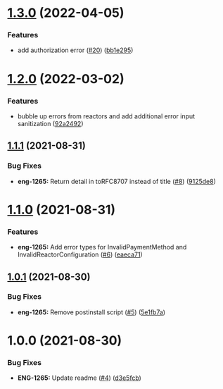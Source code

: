 # [1.3.0](https://github.com/Basis-Theory/basistheory-reactor-formulas-sdk-js/compare/v1.2.0...v1.3.0) (2022-04-05)


### Features

* add authorization error ([#20](https://github.com/Basis-Theory/basistheory-reactor-formulas-sdk-js/issues/20)) ([bb1e295](https://github.com/Basis-Theory/basistheory-reactor-formulas-sdk-js/commit/bb1e295b9d031da560d51d8c8004c96045d1ab1f))

# [1.2.0](https://github.com/Basis-Theory/basistheory-reactor-formulas-sdk-js/compare/v1.1.1...v1.2.0) (2022-03-02)


### Features

* bubble up errors from reactors and add additional error input sanitization ([92a2492](https://github.com/Basis-Theory/basistheory-reactor-formulas-sdk-js/commit/92a2492a1a69ae229af7f6b31b413108e27cf0b7))

## [1.1.1](https://github.com/Basis-Theory/basistheory-reactor-formulas-sdk-js/compare/v1.1.0...v1.1.1) (2021-08-31)


### Bug Fixes

* **eng-1265:** Return detail in toRFC8707 instead of title ([#8](https://github.com/Basis-Theory/basistheory-reactor-formulas-sdk-js/issues/8)) ([9125de8](https://github.com/Basis-Theory/basistheory-reactor-formulas-sdk-js/commit/9125de88148d95bc05c7b0038e41ed35c4c459bf))

# [1.1.0](https://github.com/Basis-Theory/basistheory-reactor-formulas-sdk-js/compare/v1.0.1...v1.1.0) (2021-08-31)


### Features

* **eng-1265:** Add error types for InvalidPaymentMethod and InvalidReactorConfiguration ([#6](https://github.com/Basis-Theory/basistheory-reactor-formulas-sdk-js/issues/6)) ([eaeca71](https://github.com/Basis-Theory/basistheory-reactor-formulas-sdk-js/commit/eaeca71a33e6a391fe206fa0ac0e9bf22e7a1cc3))

## [1.0.1](https://github.com/Basis-Theory/basistheory-reactor-formulas-sdk-js/compare/v1.0.0...v1.0.1) (2021-08-30)


### Bug Fixes

* **eng-1265:** Remove postinstall script ([#5](https://github.com/Basis-Theory/basistheory-reactor-formulas-sdk-js/issues/5)) ([5e1fb7a](https://github.com/Basis-Theory/basistheory-reactor-formulas-sdk-js/commit/5e1fb7a40fd2a653538597da787a1a2b34245f59))

# 1.0.0 (2021-08-30)


### Bug Fixes

* **ENG-1265:** Update readme ([#4](https://github.com/Basis-Theory/basistheory-reactor-formulas-sdk-js/issues/4)) ([d3e5fcb](https://github.com/Basis-Theory/basistheory-reactor-formulas-sdk-js/commit/d3e5fcbedd70b0eae56ca3dae7d299414cdd758e))
